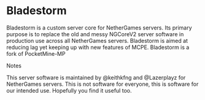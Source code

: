 # Bladestorm

Bladestorm is a custom server core for NetherGames servers. Its primary purpose is to replace the old and messy NGCoreV2 server software in production use across all NetherGames servers. Bladestorm is aimed at reducing lag yet keeping up with new features of MCPE. Bladestorm is a fork of PocketMine-MP

Notes

This server software is maintained by @keithkfng and @Lazerplayz for NetherGames servers. This is not software for everyone, this is software for our intended use. Hopefully you find it useful too.

